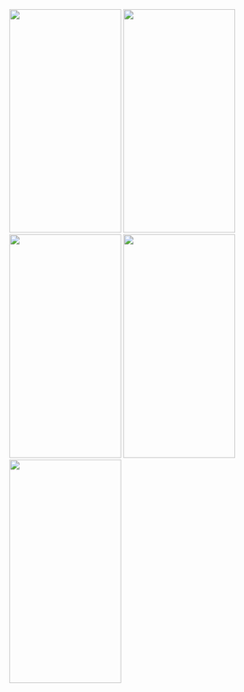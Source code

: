 <img src="https://user-images.githubusercontent.com/64954355/157825942-f6b3aa36-1cbf-48d9-bede-c127c96b7d90.png" width="200" height="400"/>
<img src="https://user-images.githubusercontent.com/64954355/157825956-4afdba22-0cf6-4a36-bcae-1dffabb6a07f.png" width="200" height="400"/>
<img src="https://user-images.githubusercontent.com/64954355/157825957-432367f2-625e-472c-a022-5487ab503796.png" width="200" height="400"/>
<img src="https://user-images.githubusercontent.com/64954355/157825959-d4b6f378-2c1a-44f8-acb8-e0c34fd905ba.png" width="200" height="400"/>
<img src="https://user-images.githubusercontent.com/64954355/157825960-5d6a468a-1690-4838-860f-d547b5bac371.png" width="200" height="400"/>
